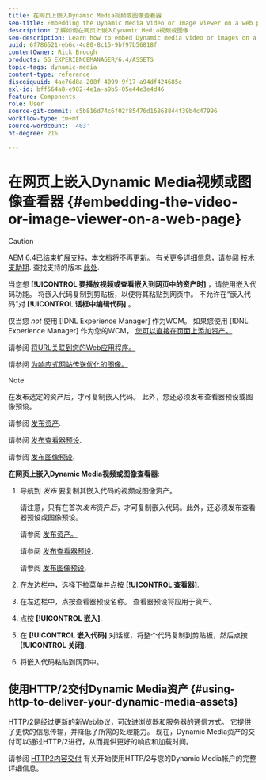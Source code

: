 ```yaml
---
title: 在网页上嵌入Dynamic Media视频或图像查看器
seo-title: Embedding the Dynamic Media Video or Image viewer on a web page
description: 了解如何在网页上嵌入Dynamic Media视频或图像
seo-description: Learn how to embed Dynamic media video or images on a web page
uuid: 6f786521-eb6c-4c80-8c15-9bf97b56818f
contentOwner: Rick Brough
products: SG_EXPERIENCEMANAGER/6.4/ASSETS
topic-tags: dynamic-media
content-type: reference
discoiquuid: 4ae76d8a-208f-4099-9f17-a94df424685e
exl-id: bff564a8-e982-4e1a-a9b5-05e44e3e4d46
feature: Components
role: User
source-git-commit: c5b816d74c6f02f85476d16868844f39b4c47996
workflow-type: tm+mt
source-wordcount: '403'
ht-degree: 21%

---
```


# 在网页上嵌入Dynamic Media视频或图像查看器 {#embedding-the-video-or-image-viewer-on-a-web-page}

>[!CAUTION]
>
>AEM 6.4已结束扩展支持，本文档将不再更新。 有关更多详细信息，请参阅 [技术支助期](https://helpx.adobe.com/cn/support/programs/eol-matrix.html). 查找支持的版本 [此处](https://experienceleague.adobe.com/docs/).

当您想 **[!UICONTROL 要播放视频或查看嵌入到网页中的资产时]** ，请使用嵌入代码功能。 将嵌入代码复制到剪贴板，以便将其粘贴到网页中。 不允许在“嵌入代码”对 **[!UICONTROL 话框中编辑代码]** 。

仅当您 _not_ 使用 [!DNL Experience Manager] 作为WCM。 如果您使用 [!DNL Experience Manager] 作为您的WCM， [您可以直接在页面上添加资产。](adding-dynamic-media-assets-to-pages.md)

请参阅 [将URL关联到您的Web应用程序。](linking-urls-to-yourwebapplication.md)

请参阅 [为响应式网站传送优化的图像。](responsive-site.md)

>[!NOTE]
>
>在发布选定的资产后，才可复制嵌入代码。 此外，您还必须发布查看器预设或图像预设。
>
>请参阅 [发布资产](publishing-dynamicmedia-assets.md).
>
>请参阅 [发布查看器预设](managing-viewer-presets.md#publishing-viewer-presets).
>
>请参阅 [发布图像预设](managing-image-presets.md#publishing-image-presets).

**在网页上嵌入Dynamic Media视频或图像查看器**:

1. 导航到 *发布* 要复制其嵌入代码的视频或图像资产。

   请注意，只有在首次&#x200B;*发布*&#x200B;资产&#x200B;*后*，才可复制嵌入代码。此外，还必须发布查看器预设或图像预设。

   请参阅 [发布资产。](publishing-dynamicmedia-assets.md)

   请参阅 [发布查看器预设](managing-viewer-presets.md#publishing-viewer-presets).

   请参阅 [发布图像预设](managing-image-presets.md#publishing-image-presets).

1. 在左边栏中，选择下拉菜单并点按 **[!UICONTROL 查看器]**.
1. 在左边栏中，点按查看器预设名称。 查看器预设将应用于资产。
1. 点按 **[!UICONTROL 嵌入]**.
1. 在 **[!UICONTROL 嵌入代码]** 对话框，将整个代码复制到剪贴板，然后点按 **[!UICONTROL 关闭]**.
1. 将嵌入代码粘贴到网页中。

## 使用HTTP/2交付Dynamic Media资产 {#using-http-to-deliver-your-dynamic-media-assets}

HTTP/2是经过更新的新Web协议，可改进浏览器和服务器的通信方式。 它提供了更快的信息传输，并降低了所需的处理能力。 现在，Dynamic Media资产的交付可以通过HTTP/2进行，从而提供更好的响应和加载时间。

请参阅 [HTTP2内容交付](http2.md) 有关开始使用HTTP/2与您的Dynamic Media帐户的完整详细信息。
